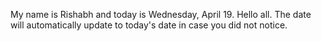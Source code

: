 My name is Rishabh and today is Wednesday, April 19. Hello all. The date will automatically update to today's date in case you did not notice.
